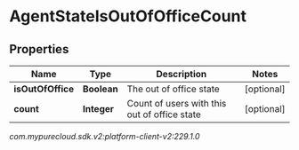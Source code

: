 # AgentStateIsOutOfOfficeCount


## Properties

| Name | Type | Description | Notes |
| ------------ | ------------- | ------------- | ------------- |
| **isOutOfOffice** | **Boolean** | The out of office state |  [optional] |
| **count** | **Integer** | Count of users with this out of office state |  [optional] |




_com.mypurecloud.sdk.v2:platform-client-v2:229.1.0_
